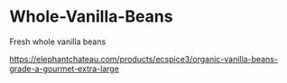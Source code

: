 # Whole-Vanilla-Beans
Fresh whole vanilla beans

https://elephantchateau.com/products/ecspice3/organic-vanilla-beans-grade-a-gourmet-extra-large
